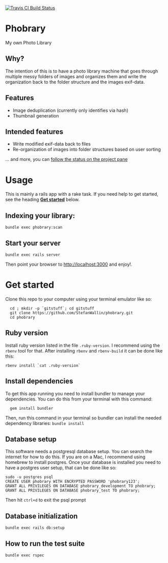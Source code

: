 [![Travis CI Build Status](https://travis-ci.org/StefanWallin/phobrary.svg?branch=master)](https://travis-ci.org/StefanWallin/phobrary/builds)

# Phobrary
My own Photo Library

## Why?

The intention of this is to have a photo library machine that goes through multiple messy folders of images and organizes them and write the organization back to the folder structure and the images exif-data.

## Features
- Image deduplication (currently only identifies via hash)
- Thumbnail generation

## Intended features
- Write modified exif-data back to files
- Re-organization of images into folder structures based on user sorting

... and more, you can [follow the status on the project pane](https://github.com/StefanWallin/phobrary/projects/1)

# Usage
This is mainly a rails app with a rake task. If you need help to get started, see the heading **[Get started](https://github.com/StefanWallin/phobrary#get-started)** below.

## Indexing your library:
```
bundle exec phobrary:scan
```

## Start your server
```
bundle exec rails server
```
Then point your browser to [http://localhost:3000](http://localhost:3000) and enjoy!.
# Get started
Clone this repo to your computer using your terminal emulator like so:
```
  cd ; mkdir -p `gitstuff`; cd gitstuff
  git clone https://github.com/StefanWallin/phobrary.git
  cd phobrary
```

## Ruby version
Install ruby version listed in the file `.ruby-version`. I recommend using the `rbenv` tool for that. After installing `rbenv` and `rbenv-build` it can be done like this:
```
rbenv install `cat .ruby-version`
```

## Install dependencies
To get this app running you need to install bundler to manage your dependencies. You can do this from your terminal with this command:
```
  gem install bundler
```

Then, run this command in your terminal so bundler can install the needed dependency libraries:
`bundle install`

## Database setup
This software needs a postgresql database setup. You can search the internet for how to do this. If you are on a Mac, I recommend using homebrew to install postgres. Once your database is installed you need to have a postgres user setup, that can be done like so:
```
sudo -u postgres psql
CREATE USER phobrary WITH ENCRYPTED PASSWORD 'phobrary123';
GRANT ALL PRIVILEGES ON DATABASE phobrary_development TO phobrary;
GRANT ALL PRIVILEGES ON DATABASE phobrary_test TO phobrary;
```
Then hit `ctrl+d` to exit the psql prompt

## Database initialization
```
bundle exec rails db:setup
```

## How to run the test suite
```
bundle exec rspec
```
